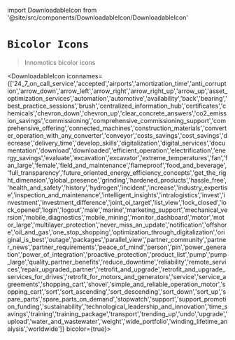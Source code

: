 import DownloadableIcon from '@site/src/components/DownloadableIcon/DownloadableIcon'

# `Bicolor Icons`

> Innomotics bicolor icons

<DownloadableIcon iconnames={['24_7_on_call_service','accepted','airports','amortization_time','anti_corruption','arrow_down','arrow_left','arrow_right','arrow_right_up','arrow_up','asset_optimization_services','automation','automotive','availability','back','bearing','best_practice_sessions','brush','centralized_information_hub','certificates','chemicals','chevron_down','chevron_up','clear_concrete_answers','co2_emission_savings','commissioning','comprehensive_commissioning_support','comprehensive_offering','connected_machines','construction_materials','converter_operation_with_any_converter','conveyor','costs_savings','cost_savings','decrease','delivery_time','develop_skills','digitalization','digital_services','documentation','download','downloaded','efficient_operation','electrification','energy_savings','evaluate','excavation','excavator','extreme_temperatures','fan','fan_large','female','field_and_maintenance','flameproof','food_and_beverage','full_transparency','future_oriented_energy_efficiency_concepts','get_the_right_dimension','global_presence','grinding','hardened_products','hassle_free','health_and_safety','history','hydrogen','incident','increase','industry_expertise','inspection_and_maintenance','intelligent_insights','intralogistics','invest','investment','investment_difference','joint_oi_target','list_view','lock_closed','lock_opened','login','logout','male','marine','marketing_support','mechanical_version','mobile_diagnostics','mobile_mining','monitor_dashboard','motor','motor_large','multilayer_protection','never_miss_an_update','notification','offshore','oil_and_gas','one_stop_shopping','optimization_through_digitalization','original_is_best','outage','packages','parallel_view','partner_community','partner_news','partner_requirements','peace_of_mind','person','pin','power_generation','power_of_integration','proactive_protection','product_list','pump','pump_large','quality_partner_benefits','reduce_downtime','reliability','remote_services','repair_upgraded_partner','retrofit_and_upgrade','retrofit_and_upgrade_services_for_drives','retrofit_for_motors_and_generators','service','service_agreements','shopping_cart','shovel','simple_and_reliable_operation_motor','sopping_cart','sort','sort_ascending','sort_descending','sort_down','sort_up','spare_parts','spare_parts_on_demand','stopwatch','support','support_promotion_funding','sustainability','technological_leadership_and_innovation','time_savings','training','training_package','transport','trending_up','undo','upgrade','upload','water_and_wastewater','weight','wide_portfolio','winding_lifetime_analysis','worldwide']} bicolor={true}></DownloadableIcon>